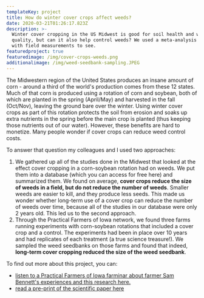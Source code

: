 ```yaml
---
templateKey: project
title: How do winter cover crops affect weeds?
date: 2020-03-21T01:26:17.823Z
description: >-
  Winter cover cropping in the US Midwest is good for soil health and water
  quality, but can it also help control weeds? We used a meta-analysis coupled
  with field measurements to see. 
featuredproject: true
featuredimage: /img/cover-crops-weeds.png
additionalimage: /img/weed-seedbank-sampling.JPEG
---
```

The Midwestern region of the United States produces an insane amount of corn - around a third of the world's production comes from these 12 states. Much of that corn is produced using a rotation of corn and soybean, both of which are planted in the spring (April/May) and harvested in the fall (Oct/Nov), leaving the ground bare over the winter.  Using winter cover crops as part of this rotation protects the soil from erosion and soaks up extra nutrients in the spring before the main crop is planted (thus keeping those nutrients out of our water). However, these benefits are hard to monetize.  Many people wonder if cover crops can reduce weed control costs. 

To answer that question my colleagues and I used two approaches: 

1. We gathered up all of the studies done in the Midwest that looked at the effect cover cropping in a corn-soybean rotation had on weeds. We put them into a database (which you can access for free here) and summarized them. We found on average, **cover crops reduce the size of weeds in a field, but do not reduce the number of weeds**. Smaller weeds are easier to kill, and they produce less seeds.  This made us wonder whether long-term use of a cover crop can reduce the number of weeds over time, because all of the studies in our database were only 2 years old. This led us to the second approach. 
2. Through the Practical Farmers of Iowa network, we found three farms running experiments with corn-soybean rotations that included a cover crop and a control. The experiments had been in place over 10 years and had replicates of each treatment (a true science treasure!). We sampled the weed seedbanks on those farms and found that indeed, **long-term cover cropping reduced the size of the weed seedbank**. 

To find out more about this project, you can:

* [listen to a Practical Farmers of Iowa farminar about farmer Sam Bennett's experiences and this research here. ](https://www.youtube.com/watch?v=OClTW9B231c)
* [read a pre-print of the scientific paper here](https://agrixiv.org/43b9n/)
